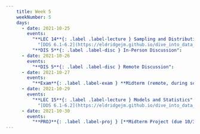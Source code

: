 ```yaml
---
    title: Week 5
    weekNumber: 5
    days:
      - date: 2021-10-25
        events:
          "**LEC 14**{: .label .label-lecture } Sampling and Distributions":
            "[DDS 6.1-6.2](https://eldridgejm.github.io/dive_into_data_science/06-populations_and_samples/1_populations_and_samples.html)"
          "**DIS 5**{: .label .label-disc } In-Person Discussion":
      - date: 2021-10-26
        events:
          "**DIS 5**{: .label .label-disc } Remote Discussion":
      - date: 2021-10-27
        events:
          "**Exam**{: .label .label-exam } **Midterm (remote, during scheduled lecture)**":
      - date: 2021-10-29
        events:
          "**LEC 15**{: .label .label-lecture } Models and Statistics":
            "[DDS 6.1-6.2](https://eldridgejm.github.io/dive_into_data_science/06-populations_and_samples/1_populations_and_samples.html)"
      - date: 2021-10-30
        events:
          "**PROJ**{: .label .label-proj } [**Midterm Project (due 10/30)**](http://datahub.ucsd.edu/user-redirect/git-sync?repo=https://github.com/dsc-courses/dsc10-2021-fa&subPath=midterm_project/project.ipynb)":
---
```

